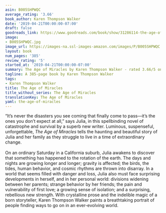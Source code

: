 ```yaml
---
asin: B005SHPWQC
average_rating: '3.66'
book_author: Karen Thompson Walker
date: '2019-04-21T00:00:00-07:00'
draft: false
goodreads_link: https://www.goodreads.com/book/show/31286114-the-age-of-miracles
image:
- B005SHPWQC.jpg
image_url: https://images-na.ssl-images-amazon.com/images/P/B005SHPWQC.01._SCLZZZZZZZ.jpg
layout: book
num_pages: '385'
review_rating: '5'
started_at: '2019-04-21T00:00:00-07:00'
summary: The Age of Miracles by Karen Thompson Walker - rated 3.66/5 on Goodreads
tagline: A 385-page book by Karen Thompson Walker
tags:
- Karen Thompson Walker
title: The Age of Miracles
title_without_series: The Age of Miracles
translationKey: The Age of Miracles
yaml: the-age-of-miracles
---
```


“It’s never the disasters you see coming that finally come to pass—it’s the ones you don’t expect at all,” says Julia, in this spellbinding novel of catastrophe and survival by a superb new writer. Luminous, suspenseful, unforgettable, <i>The Age of Miracles</i> tells the haunting and beautiful story of Julia and her family as they struggle to live in a time of extraordinary change.<br />  <br /> On an ordinary Saturday in a California suburb, Julia awakens to discover that something has happened to the rotation of the earth. The days and nights are growing longer and longer; gravity is affected; the birds, the tides, human behavior, and cosmic rhythms are thrown into disarray. In a world that seems filled with danger and loss, Julia also must face surprising developments in herself, and in her personal world: divisions widening between her parents; strange behavior by her friends; the pain and vulnerability of first love; a growing sense of isolation; and a surprising, rebellious new strength. With crystalline prose and the indelible magic of a born storyteller, Karen Thompson Walker paints a breathtaking portrait of people finding ways to go on in an ever-evolving world.